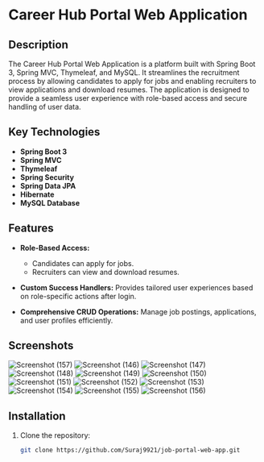 # Career Hub Portal Web Application

## Description
The Career Hub Portal Web Application is a platform built with Spring Boot 3, Spring MVC, Thymeleaf, and MySQL. It streamlines the recruitment process by allowing candidates to apply for jobs and enabling recruiters to view applications and download resumes. The application is designed to provide a seamless user experience with role-based access and secure handling of user data.

## Key Technologies
- **Spring Boot 3**
- **Spring MVC**
- **Thymeleaf**
- **Spring Security**
- **Spring Data JPA**
- **Hibernate**
- **MySQL Database**

## Features
- **Role-Based Access:** 
  - Candidates can apply for jobs.
  - Recruiters can view and download resumes.

- **Custom Success Handlers:** Provides tailored user experiences based on role-specific actions after login.

- **Comprehensive CRUD Operations:** Manage job postings, applications, and user profiles efficiently.

## Screenshots

![Screenshot (157)](https://github.com/user-attachments/assets/d98f2535-842e-4515-b775-48c43bcc1d18)
![Screenshot (146)](https://github.com/user-attachments/assets/be3950b0-33ce-4bd3-9e16-78e2b4dfd9f1)
![Screenshot (147)](https://github.com/user-attachments/assets/21e286bc-d865-4ae8-a3e1-ad82d3accdae)
![Screenshot (148)](https://github.com/user-attachments/assets/0602d7fe-3997-4a0f-8e8b-d1449c2a2d6d)
![Screenshot (149)](https://github.com/user-attachments/assets/56a7d854-4fe7-4c79-939f-13553dc998c5)
![Screenshot (150)](https://github.com/user-attachments/assets/e19187ce-bda6-4bc2-86f5-fd014f163097)
![Screenshot (151)](https://github.com/user-attachments/assets/c8499cbf-3c19-4248-bc76-409dafd338a0)
![Screenshot (152)](https://github.com/user-attachments/assets/75bc3f80-2078-4ca5-b60b-866373717111)
![Screenshot (153)](https://github.com/user-attachments/assets/ec96d2b1-a8fb-483a-9514-f79fcb22c6c0)
![Screenshot (154)](https://github.com/user-attachments/assets/3c38c3ff-ee6b-4b1d-ac4d-595c262887b8)
![Screenshot (155)](https://github.com/user-attachments/assets/021c443c-b79e-4a5c-b504-6d67d753f81a)
![Screenshot (156)](https://github.com/user-attachments/assets/2a774da5-a735-4774-97fe-f909bf449156)


## Installation
1. Clone the repository:
   ```bash
   git clone https://github.com/Suraj9921/job-portal-web-app.git
